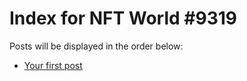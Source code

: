 # Index for NFT World #9319
Posts will be displayed in the order below:

- [Your first post](./001-first.md)

